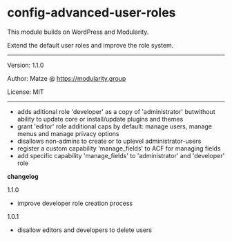 # config-advanced-user-roles

This module builds on WordPress and Modularity.

Extend the default user roles and improve the role system. 

---

Version: 1.1.0

Author: Matze @ https://modularity.group

License: MIT

---

- adds aditional role 'developer' as a copy of 'administrator' butwithout ability to update core or install/update plugins and themes
- grant 'editor' role additional caps by default: manage users, manage menus and manage privacy options
- disallows non-admins to create or to uplevel administrator-users
- register a custom capability 'manage_fields' to ACF for managing fields
- add specific capability 'manage_fields' to 'administrator' and 'developer' role

**changelog**

1.1.0
- improve developer role creation process

1.0.1
- disallow editors and developers to delete users
